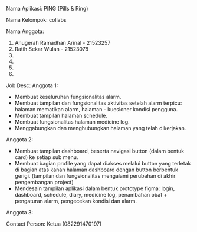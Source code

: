 Nama Aplikasi:  PING (Pills & Ring)

Nama Kelompok: collabs

Nama Anggota:
1) Anugerah Ramadhan Arinal - 21523257
2) Ratih Sekar Wulan - 21523078
3)
4)
5)
6)

Job Desc:
Anggota 1:
- Membuat keseluruhan fungsionalitas alarm.
- Membuat tampilan dan fungsionalitas aktivitas setelah alarm terpicu: halaman mematikan alarm, halaman - kuesioner kondisi pengguna.
- Membuat tampilan halaman schedule.
- Membuat fungsionalitas halaman medicine log.
- Menggabungkan dan menghubungkan halaman yang telah dikerjakan.
  
Anggota 2:
 - Membuat tampilan dashboard, beserta navigasi button (dalam bentuk
card) ke setiap sub menu.
- Membuat bagian profile yang dapat diakses melalui button yang terletak
di bagian atas kanan halaman dashboard dengan button berbentuk gerigi.
(tampilan dan fungsionalitas mengalami perubahan di akhir
pengembangan project)
- Mendesain tampilan aplikasi dalam bentuk prototype figma: login,
dashboard, schedule, diary, medicine log, penambahan obat +
pengaturan alarm, pengecekan kondisi dan alarm.

Anggota 3:








Contact Person: Ketua (082291470197)
